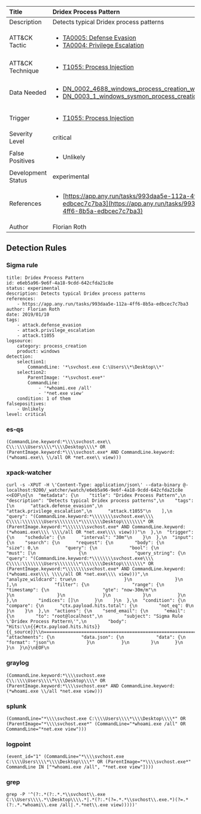 | Title                | Dridex Process Pattern                                                                                                                                                 |
|:---------------------|:------------------------------------------------------------------------------------------------------------------------------------------------------------|
| Description          | Detects typical Dridex process patterns                                                                                                                                           |
| ATT&amp;CK Tactic    |  <ul><li>[TA0005: Defense Evasion](https://attack.mitre.org/tactics/TA0005)</li><li>[TA0004: Privilege Escalation](https://attack.mitre.org/tactics/TA0004)</li></ul>  |
| ATT&amp;CK Technique | <ul><li>[T1055: Process Injection](https://attack.mitre.org/techniques/T1055)</li></ul>  |
| Data Needed          | <ul><li>[DN_0002_4688_windows_process_creation_with_commandline](../Data_Needed/DN_0002_4688_windows_process_creation_with_commandline.md)</li><li>[DN_0003_1_windows_sysmon_process_creation](../Data_Needed/DN_0003_1_windows_sysmon_process_creation.md)</li></ul>  |
| Trigger              | <ul><li>[T1055: Process Injection](../Triggers/T1055.md)</li></ul>  |
| Severity Level       | critical |
| False Positives      | <ul><li>Unlikely</li></ul>  |
| Development Status   | experimental |
| References           | <ul><li>[https://app.any.run/tasks/993daa5e-112a-4ff6-8b5a-edbcec7c7ba3](https://app.any.run/tasks/993daa5e-112a-4ff6-8b5a-edbcec7c7ba3)</li></ul>  |
| Author               | Florian Roth |


## Detection Rules

### Sigma rule

```
title: Dridex Process Pattern
id: e6eb5a96-9e6f-4a18-9cdd-642cfda21c8e
status: experimental
description: Detects typical Dridex process patterns
references:
    - https://app.any.run/tasks/993daa5e-112a-4ff6-8b5a-edbcec7c7ba3
author: Florian Roth
date: 2019/01/10
tags:
    - attack.defense_evasion
    - attack.privilege_escalation
    - attack.t1055
logsource:
    category: process_creation
    product: windows
detection:
    selection1:
        CommandLine: '*\svchost.exe C:\Users\\*\Desktop\\*'
    selection2:
        ParentImage: '*\svchost.exe*'
        CommandLine:
            - '*whoami.exe /all'
            - '*net.exe view'
    condition: 1 of them
falsepositives:
    - Unlikely
level: critical

```





### es-qs
    
```
(CommandLine.keyword:*\\\\svchost.exe\\ C\\:\\\\Users\\\\*\\\\Desktop\\\\* OR (ParentImage.keyword:*\\\\svchost.exe* AND CommandLine.keyword:(*whoami.exe\\ \\/all OR *net.exe\\ view)))
```


### xpack-watcher
    
```
curl -s -XPUT -H \'Content-Type: application/json\' --data-binary @- localhost:9200/_watcher/watch/e6eb5a96-9e6f-4a18-9cdd-642cfda21c8e <<EOF\n{\n  "metadata": {\n    "title": "Dridex Process Pattern",\n    "description": "Detects typical Dridex process patterns",\n    "tags": [\n      "attack.defense_evasion",\n      "attack.privilege_escalation",\n      "attack.t1055"\n    ],\n    "query": "(CommandLine.keyword:*\\\\\\\\svchost.exe\\\\ C\\\\:\\\\\\\\Users\\\\\\\\*\\\\\\\\Desktop\\\\\\\\* OR (ParentImage.keyword:*\\\\\\\\svchost.exe* AND CommandLine.keyword:(*whoami.exe\\\\ \\\\/all OR *net.exe\\\\ view)))"\n  },\n  "trigger": {\n    "schedule": {\n      "interval": "30m"\n    }\n  },\n  "input": {\n    "search": {\n      "request": {\n        "body": {\n          "size": 0,\n          "query": {\n            "bool": {\n              "must": [\n                {\n                  "query_string": {\n                    "query": "(CommandLine.keyword:*\\\\\\\\svchost.exe\\\\ C\\\\:\\\\\\\\Users\\\\\\\\*\\\\\\\\Desktop\\\\\\\\* OR (ParentImage.keyword:*\\\\\\\\svchost.exe* AND CommandLine.keyword:(*whoami.exe\\\\ \\\\/all OR *net.exe\\\\ view)))",\n                    "analyze_wildcard": true\n                  }\n                }\n              ],\n              "filter": {\n                "range": {\n                  "timestamp": {\n                    "gte": "now-30m/m"\n                  }\n                }\n              }\n            }\n          }\n        },\n        "indices": []\n      }\n    }\n  },\n  "condition": {\n    "compare": {\n      "ctx.payload.hits.total": {\n        "not_eq": 0\n      }\n    }\n  },\n  "actions": {\n    "send_email": {\n      "email": {\n        "to": "root@localhost",\n        "subject": "Sigma Rule \'Dridex Process Pattern\'",\n        "body": "Hits:\\n{{#ctx.payload.hits.hits}}{{_source}}\\n================================================================================\\n{{/ctx.payload.hits.hits}}",\n        "attachments": {\n          "data.json": {\n            "data": {\n              "format": "json"\n            }\n          }\n        }\n      }\n    }\n  }\n}\nEOF\n
```


### graylog
    
```
(CommandLine.keyword:*\\\\svchost.exe C\\:\\\\Users\\\\*\\\\Desktop\\\\* OR (ParentImage.keyword:*\\\\svchost.exe* AND CommandLine.keyword:(*whoami.exe \\/all *net.exe view)))
```


### splunk
    
```
(CommandLine="*\\\\svchost.exe C:\\\\Users\\\\*\\\\Desktop\\\\*" OR (ParentImage="*\\\\svchost.exe*" (CommandLine="*whoami.exe /all" OR CommandLine="*net.exe view")))
```


### logpoint
    
```
(event_id="1" (CommandLine="*\\\\svchost.exe C:\\\\Users\\\\*\\\\Desktop\\\\*" OR (ParentImage="*\\\\svchost.exe*" CommandLine IN ["*whoami.exe /all", "*net.exe view"])))
```


### grep
    
```
grep -P '^(?:.*(?:.*.*\\svchost\\.exe C:\\Users\\\\.*\\Desktop\\\\.*|.*(?:.*(?=.*.*\\svchost\\.exe.*)(?=.*(?:.*.*whoami\\.exe /all|.*.*net\\.exe view)))))'
```



